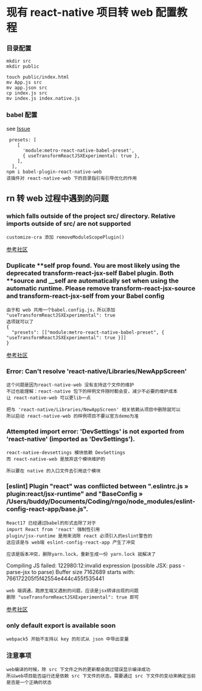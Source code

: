 # 现有 react-native 项目转 web 配置教程

### 目录配置

```
mkdir src
mkdir public

touch public/index.html
mv App.js src
mv app.json src
cp index.js src
mv index.js index.native.js
```

### babel 配置

see [Issue](https://github.com/nrwl/nx/issues/14407#issuecomment-1439327945)

```
 presets: [
    [
      'module:metro-react-native-babel-preset',
      { useTransformReactJSXExperimental: true },
    ],
  ],
npm i babel-plugin-react-native-web
该插件对 react-native-web 下的目录指引有引导优化的作用
```

## rn 转 web 过程中遇到的问题

### which falls outside of the project src/ directory. Relative imports outside of src/ are not supported

```
customize-cra 添加 removeModuleScopePlugin()
```

[参考社区](https://stackoverflow.com/questions/44114436/the-create-react-app-imports-restriction-outside-of-src-directory)

### Duplicate **self prop found. You are most likely using the deprecated transform-react-jsx-self Babel plugin. Both **source and \_\_self are automatically set when using the automatic runtime. Please remove transform-react-jsx-source and transform-react-jsx-self from your Babel config

```
由于和 web 共用一个babel.config.js，所以添加
"useTransformReactJSXExperimental": true
选项就可以了
{
  "presets": [["module:metro-react-native-babel-preset", { "useTransformReactJSXExperimental": true }]]
}
```

[参考社区](https://github.com/nrwl/nx/issues/14407#issuecomment-1439327945)

### Error: Can't resolve 'react-native/Libraries/NewAppScreen'

```
这个问题是因为react-native-web 没有支持这个文件的维护
不过也能理解：react-native 包下的样例文件随时都会变，减少不必要的维护成本
让 react-native-web 可以更lib一点

把与 'react-native/Libraries/NewAppScreen' 相关依赖从项目中删除就可以
所以启动 react-native-web 的样例项目不要以官方demo为准
```

### Attempted import error: 'DevSettings' is not exported from 'react-native' (imported as 'DevSettings').

```
react-native-devsettings 模块依赖 DevSettings
而 react-native-web 是放弃这个模块维护的

所以要在 native 的入口文件去引用这个模块
```

### [eslint] Plugin "react" was conflicted between ".eslintrc.js » plugin:react/jsx-runtime" and "BaseConfig » /Users/buddy/Documents/Coding/rngo/node_modules/eslint-config-react-app/base.js".

```
React17 已经通过babel的形式去除了对于
import React from 'react' 强制性引用
plugin/jsx-runtime 是用来消除 react 必须引入的eslint警告的
这应该是与 web端 eslint-config-react-app 产生了冲突

应该是版本冲突，删除yarn.lock，重新生成一份 yarn.lock 就解决了

```

Compiling JS failed: 122980:12:invalid expression (possible JSX: pass -parse-jsx to parse) Buffer size 7162689 starts with: 766172205f5f42554e444c455f535441

```
web 端调通，跑原生端又遇到的问题，应该是jsx转译出现的问题
删除 "useTransformReactJSXExperimental": true 即可
```

[参考社区](https://github.com/facebook/create-react-app/issues/11825#issuecomment-1000454644)

### only default export is available soon

```
webpack5 开始不支持以 key 的形式从 json 中导出变量
```

### 注意事项

```
web编译的时候，除 src 下文件之外的更新都会跳过错误显示编译成功
所以web项目能否运行还是依赖 src 下文件的状态，需要通过 src 下文件的变动来确定当前是否是一个正确的状态
```
